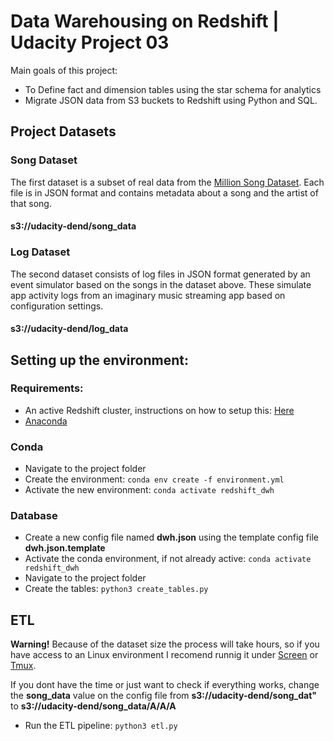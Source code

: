 # Data Warehousing on Redshift | Udacity Project 03

Main goals of this project:  
- To Define fact and dimension tables using the star schema for analytics
- Migrate JSON data from S3 buckets to Redshift using Python and SQL.

## Project Datasets

### Song Dataset 

The first dataset is a subset of real data from the [Million Song Dataset](http://millionsongdataset.com/). 
Each file is in JSON format and contains metadata about a song and the artist of that song.
#### s3://udacity-dend/song_data

### Log Dataset
The second dataset consists of log files in JSON format generated by an event simulator based on the songs in the dataset above. These simulate app activity logs from an imaginary music streaming app based on configuration settings.

#### s3://udacity-dend/log_data

## Setting up the environment:

### Requirements:
- An active Redshift cluster, instructions on how to setup this: [Here](https://docs.aws.amazon.com/redshift/latest/gsg/getting-started.html)
- [Anaconda](https://www.anaconda.com/)

### Conda
- Navigate to the project folder
- Create the environment: `conda env create -f environment.yml`
- Activate the new environment: `conda activate redshift_dwh`

### Database
- Create a new config file named **dwh.json** using the template config file **dwh.json.template**
- Activate the conda environment, if not already active: `conda activate redshift_dwh`
- Navigate to the project folder
- Create the tables: `python3 create_tables.py`

## ETL
**Warning!** Because of the dataset size the process will take hours, so if you have access to an Linux environment I recomend runnig it under [Screen](https://linuxize.com/post/how-to-use-linux-screen/) or [Tmux](https://github.com/tmux/tmux/wiki).

If you dont have the time or just want to check if everything works, change the **song_data** value on the config file from **s3://udacity-dend/song_dat"** to **s3://udacity-dend/song_data/A/A/A**

- Run the ETL pipeline: `python3 etl.py`

